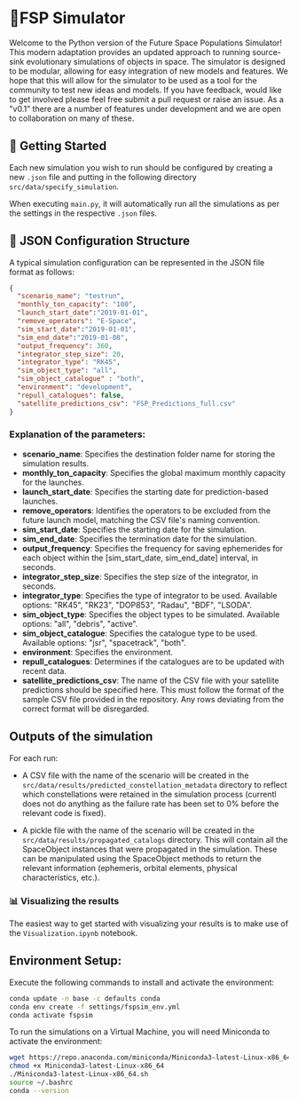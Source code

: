 # 🚀FSP Simulator

Welcome to the Python version of the Future Space Populations Simulator! This modern adaptation provides an updated approach to running source-sink evolutionary simulations of objects in space. The simulator is designed to be modular, allowing for easy integration of new models and features. We hope that this will allow for the simulator to be used as a tool for the community to test new ideas and models. If you have feedback, would like to get involved please feel free submit a pull request or raise an issue. As a "v0.1" there are a number of features under development and we are open to collaboration on many of these.

## 🏁 Getting Started

Each new simulation you wish to run should be configured by creating a new `.json` file and putting in the following directory `src/data/specify_simulation`.

When executing `main.py`, it will automatically run all the simulations as per the settings in the respective `.json` files.

## 📝 JSON Configuration Structure

A typical simulation configuration can be represented in the JSON file format as follows:

```json
{
  "scenario_name": "testrun",
  "monthly_ton_capacity": "100",
  "launch_start_date":"2019-01-01",
  "remove_operators": "E-Space",
  "sim_start_date":"2019-01-01",
  "sim_end_date":"2019-01-08",
  "output_frequency": 360,
  "integrator_step_size": 20,
  "integrator_type": "RK45",
  "sim_object_type": "all",
  "sim_object_catalogue" : "both",
  "environment": "development",
  "repull_catalogues": false,
  "satellite_predictions_csv": "FSP_Predictions_full.csv"
}
```

### Explanation of the parameters:
- __scenario_name__: Specifies the destination folder name for storing the simulation results.
- __monthly_ton_capacity__: Specifies the global maximum monthly capacity for the launches.
- __launch_start_date__: Specifies the starting date for prediction-based launches.
- __remove_operators__: Identifies the operators to be excluded from the future launch model, matching the CSV file's naming convention.
- __sim_start_date__: Specifies the starting date for the simulation.
- __sim_end_date__: Specifies the termination date for the simulation.
- __output_frequency__: Specifies the frequency for saving ephemerides for each object within the [sim_start_date, sim_end_date] interval, in seconds.
- __integrator_step_size__: Specifies the step size of the integrator, in seconds.
- __integrator_type__: Specifies the type of integrator to be used. Available options: "RK45", "RK23", "DOP853", "Radau", "BDF", "LSODA".
- __sim_object_type__: Specifies the object types to be simulated. Available options: "all", "debris", "active".
- __sim_object_catalogue__: Specifies the catalogue type to be used. Available options: "jsr", "spacetrack", "both".
- __environment__: Specifies the environment.
- __repull_catalogues__: Determines if the catalogues are to be updated with recent data.
- __satellite_predictions_csv__: The name of the CSV file with your satellite predictions should be specified here. This must follow the format of the sample CSV file provided in the repository. Any rows deviating from the correct format will be disregarded.

## Outputs of the simulation
For each run:
- A CSV file with the name of the scenario will be created in the `src/data/results/predicted_constellation_metadata` directory to reflect which constellations were retained in the simulation process (currentl does not do anything as the failure rate has been set to 0% before the relevant code is fixed).

- A pickle file with the name of the scenario will be created in the `src/data/results/propagated_catalogs` directory. This will contain all the SpaceObject instances that were propagated in the simulation. These can be manipulated using the SpaceObject methods to return the relevant information (ephemeris, orbital elements, physical characteristics, etc.).

### 📊 Visualizing the results
The easiest way to get started with visualizing your results is to make use of the `Visualization.ipynb` notebook.

## Environment Setup:
Execute the following commands to install and activate the environment:

``` bash
conda update -n base -c defaults conda
conda env create -f settings/fspsim_env.yml
conda activate fspsim
```

To run the simulations on a Virtual Machine, you will need Miniconda to activate the environment:

``` bash
wget https://repo.anaconda.com/miniconda/Miniconda3-latest-Linux-x86_64.sh
chmod +x Miniconda3-latest-Linux-x86_64
./Miniconda3-latest-Linux-x86_64.sh
source ~/.bashrc
conda --version
```